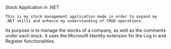 Stock Application in .NET 
                                                                                                                          
	This is my stock management application made in order to expand my .NET skills and enhance my understanding of CRUD operations. 
 Its purpose is to manage the stocks of a company, as well as the comments under each stock. 
 It uses the Microsoft Identity extension for the Log In and Register functionalities. 

